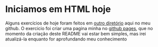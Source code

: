 # Iniciamos em HTML hoje

Alguns exercícios de hoje foram feitos em [outro diretório](https://github.com/lucasbaq/lucasbaq.github.io) aqui no meu github. O exercicio foi criar uma pagina minha no [github pages](https://lucasbaq.github.io/), que no momento da criação deste README vai estar bem simples, mas irei atualizá-la enquanto for aprofundando meu conhecimento

